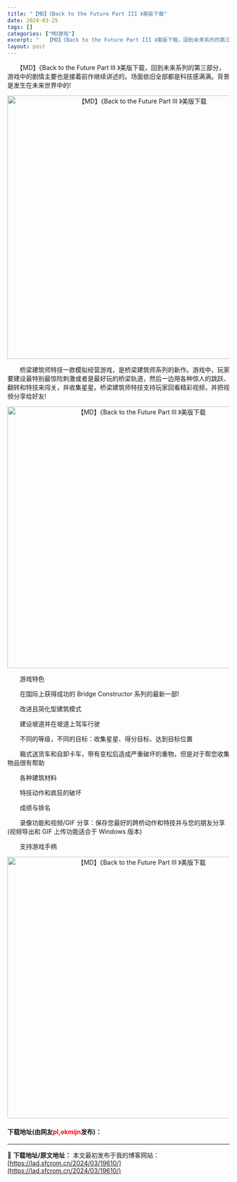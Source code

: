 ```yaml
---
title: "【MD】《Back to the Future Part III 》美版下载"
date: 2024-03-25
tags: []
categories: ["MD游戏"]
excerpt: "　　【MD】《Back to the Future Part III 》美版下载，回到未来系列的第三部分，游戏中的剧情主要也是接着前作继续讲述的。场面依旧全部都是科技感满满。背景是发生在未来世界中的! 　　桥梁建筑师特技一款模拟经营游戏，是桥梁建筑师系列的新作。游戏中，玩家要建设最特别最惊险刺激或者&hellip;"
layout: post
---
```


 <p>　　【MD】《Back to the Future Part III 》美版下载，回到未来系列的第三部分，游戏中的剧情主要也是接着前作继续讲述的。场面依旧全部都是科技感满满。背景是发生在未来世界中的!</p> <p align="center"><img align="" border="0" src="https://lad.sfcrom.cn/wp-content/uploads/2024/03/20240325_660106787211f.png" width="597" alt="【MD】《Back to the Future Part III 》美版下载" /></p> <p>　　桥梁建筑师特技一款模拟经营游戏，是桥梁建筑师系列的新作。游戏中，玩家要建设最特别最惊险刺激或者是最好玩的桥梁轨道，然后一边用各种惊人的跳跃、翻转和特技来闯关，并收集星星。桥梁建筑师特技支持玩家回看精彩视频，并把视频分享给好友!</p> <p align="center"><img align="" border="0" src="https://lad.sfcrom.cn/wp-content/uploads/2024/03/20240325_660106792d76a.png" width="593" alt="【MD】《Back to the Future Part III 》美版下载" /></p> <p>　　游戏特色</p> <p>　　在国际上获得成功的 Bridge Constructor 系列的最新一部!</p> <p>　　改进且简化型建筑模式</p> <p>　　建设坡道并在坡道上驾车行驶</p> <p>　　不同的等级，不同的目标：收集星星、得分目标、达到目标位置</p> <p>　　箱式送货车和自卸卡车，带有变松后造成严重破坏的重物，但是对于帮您收集物品很有帮助</p> <p>　　各种建筑材料</p> <p>　　特技动作和疯狂的破坏</p> <p>　　成绩与排名</p> <p>　　录像功能和视频/GIF 分享：保存您最好的跨桥动作和特技并与您的朋友分享(视频导出和 GIF 上传功能适合于 Windows 版本)</p> <p>　　支持游戏手柄</p> <p align="center"><img align="" border="0" src="https://lad.sfcrom.cn/wp-content/uploads/2024/03/20240325_66010679d50db.png" width="593" alt="【MD】《Back to the Future Part III 》美版下载" /></p> <p><h4>下载地址(由网友<font color="red">pl,okmijn</font>发布)：</h4></p> 

---
📖 **下载地址/原文地址：** 本文最初发布于我的博客网站：[https://lad.sfcrom.cn/2024/03/19610/](https://lad.sfcrom.cn/2024/03/19610/)
